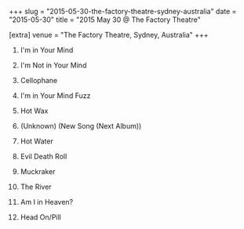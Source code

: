 +++
slug = "2015-05-30-the-factory-theatre-sydney-australia"
date = "2015-05-30"
title = "2015 May 30 @ The Factory Theatre"

[extra]
venue = "The Factory Theatre, Sydney, Australia"
+++

 1. I'm in Your Mind

 2. I'm Not in Your Mind

 3. Cellophane

 4. I'm in Your Mind Fuzz

 5. Hot Wax

 6. (Unknown)
    (New Song (Next Album))
 7. Hot Water

 8. Evil Death Roll

 9. Muckraker

10. The River

11. Am I in Heaven?

12. Head On/Pill


